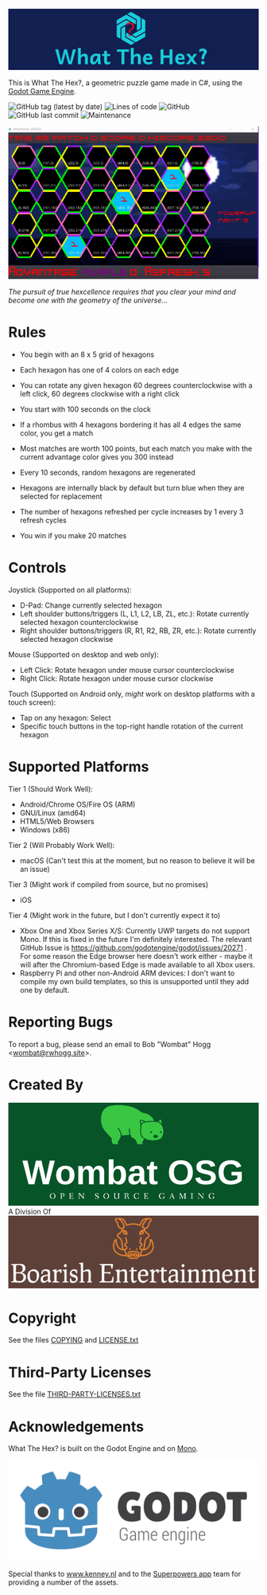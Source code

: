 ![Banner](banner.png)

This is What The Hex?, a geometric puzzle game made in C#, using the [Godot Game Engine](https://godotengine.org).

![GitHub tag (latest by date)](https://img.shields.io/github/v/tag/rwhogg/what-the-hex?style=social)
![Lines of code](https://img.shields.io/tokei/lines/github/rwhogg/what-the-hex?style=social)
![GitHub](https://img.shields.io/github/license/rwhogg/what-the-hex?style=social)
![GitHub last commit](https://img.shields.io/github/last-commit/rwhogg/what-the-hex?style=social)
![Maintenance](https://img.shields.io/maintenance/yes/2021?style=social)

![Screenshot](screenshot.png)

_The pursuit of true hexcellence requires that you clear your mind and become one with the geometry of the universe..._

# Rules

* You begin with an 8 x 5 grid of hexagons

* Each hexagon has one of 4 colors on each edge

* You can rotate any given hexagon 60 degrees counterclockwise with a left click, 60 degrees clockwise with a right click

* You start with 100 seconds on the clock

* If a rhombus with 4 hexagons bordering it has all 4 edges the same color, you get a match

* Most matches are worth 100 points, but each match you make with the current advantage color gives you 300 instead

* Every 10 seconds, random hexagons are regenerated

* Hexagons are internally black by default but turn blue when they are selected for replacement
* The number of hexagons refreshed per cycle increases by 1 every 3 refresh cycles

* You win if you make 20 matches

# Controls

Joystick (Supported on all platforms):

* D-Pad: Change currently selected hexagon
* Left shoulder buttons/triggers (L, L1, L2, LB, ZL, etc.): Rotate currently selected hexagon counterclockwise
* Right shoulder buttons/triggers (R, R1, R2, RB, ZR, etc.): Rotate currently selected hexagon clockwise

Mouse (Supported on desktop and web only):

* Left Click: Rotate hexagon under mouse cursor counterclockwise
* Right Click: Rotate hexagon under mouse cursor clockwise

Touch (Supported on Android only, _might_ work on desktop platforms with a touch screen):

* Tap on any hexagon: Select
* Specific touch buttons in the top-right handle rotation of the current hexagon

# Supported Platforms

Tier 1 (Should Work Well):

* Android/Chrome OS/Fire OS (ARM)
* GNU/Linux (amd64)
* HTML5/Web Browsers
* Windows (x86)

Tier 2 (Will Probably Work Well):

* macOS (Can't test this at the moment, but no reason to believe it will be an issue)

Tier 3 (Might work if compiled from source, but no promises)

* iOS

Tier 4 (Might work in the future, but I don't currently expect it to)

* Xbox One and Xbox Series X/S: Currently UWP targets do not support Mono. If this is fixed in the future I'm definitely interested. The relevant GitHub Issue is https://github.com/godotengine/godot/issues/20271 . For some reason the Edge browser here doesn't work either - maybe it will after the Chromium-based Edge is made available to all Xbox users.
* Raspberry Pi and other non-Android ARM devices: I don't want to compile my own build templates, so this is unsupported until they add one by default.

# Reporting Bugs

To report a bug, please send an email to Bob "Wombat" Hogg &lt;wombat@rwhogg.site&gt;.

# Created By

![Wombat OSG](wombat-osg.png)
A Division Of
![Boarish Entertainment](boarish-entertainment.png)

# Copyright

See the files [COPYING](COPYING) and [LICENSE.txt](LICENSE.txt)

# Third-Party Licenses

See the file [THIRD-PARTY-LICENSES.txt](project/THIRD-PARTY-LICENSES.txt)

# Acknowledgements

What The Hex? is built on the Godot Engine and on [Mono](https://www.mono-project.com/).

![Godot Logo](godot_logo.svg)

Special thanks to www.kenney.nl and to the [Superpowers app](http://superpowers-html5.com/) team for providing a number of the assets.
